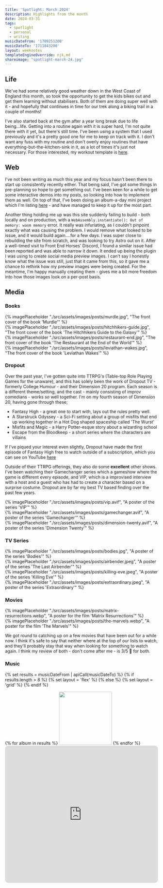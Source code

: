 ```yaml
---
title: 'Spotlight: March 2024'
description: Highlights from the month
date: 2024-03-31
tags:
  - spotlight
  - personal
  - writing
musicDateFrom: '1709251200'
musicDateTo: '1711843200'
layout: weeknotes
templateEngineOverride: njk,md
shareimage: "spotlight-march-24.jpg"
---
```


## Life

We've had some relatively good weather down in the West Coast of England this month, so took the opportunity to get the kids bikes out and get them learning without stabilisers. Both of them are doing super well with it - and hopefully that continues in time for our trek along a biking trail in a couple of months!

I've also started back at the gym after a year long break due to life being...life. Getting into a routine again with it is super hard, I'm not quite there with it yet, but there's still time. I've been using a system that I used previously and it's a pretty good one for me to keep on track with it. I don't want any fuss with my routine and don't overly enjoy routines that have everything-but-the-kitchen-sink in it, as a lot of times it's just not necessary. For those interested, my workout template is [here](https://hardy.app/routine/531-triumvirate-28).

## Web

I've not been writing as much this year and my focus hasn't been there to start up consistently recently either. That being said, I've got some things in pre-planning so hope to get something out. I've been keen for a while to get some interactive demos into my posts, so looking into how to implement them as well. On top of that, I've been doing an album-a-day mini project which I'm listing [here](/365albums) - and have managed to keep it up for the most part.

Another thing holding me up was this site suddenly failing to build - both locally and on production, with a `WebAssembly.instantiate(): Out of memory: wasm memory` error. It really was infuriating, as I couldn't pinpoint exactly what was causing the problem. I would remove what looked to be issue, and it would build again....for a few days. I was super close to rebuilding the site from scratch, and was looking to try Astro out on it. After a well-timed visit to Front End Horses' Discord, I found a similar issue had been reported and was able to narrow it down. It ended up being the plugin I was using to create social media preview images. I can't say I honestly know what the issue was still, just that it came from this, so it gave me a chance to rethink how my preview images were being created. For the meantime, I'm happy manually creating them - gives me a bit more freedom into how those images look on a per-post basis.

## Media

### Books

<div class="poster-grid">
  <div>{% imagePlaceholder "./src/assets/images/posts/murdle.jpg", "The front cover of the book 'Murdle'" %}</div>
  <div>{% imagePlaceholder "./src/assets/images/posts/hitchhikers-guide.jpg", "The front cover of the book 'The Hitchhikers Guide to the Galaxy'" %}</div>
  <div>{% imagePlaceholder "./src/assets/images/posts/restaurant-end.jpg", "The front cover of the book 'The Restaurant at the End of the World'" %}</div>
  <div>{% imagePlaceholder "./src/assets/images/posts/leviathan-wakes.jpg", "The front cover of the book 'Leviathan Wakes'" %}</div>
</div>

### Dropout

Over the past year, I've gotten quite into TTRPG's (Table-top Role Playing Games for the unaware), and this has solely been the work of Dropout TV - formerly College Humour - and their Dimension 20 program. Each season is a different theme/setting, and the cast - mainly consisting of improv comedians - works _so_ well together. I'm on my fourth season of Dimension 20, having gone through these;

- Fantasy High - a great one to start with, lays out the rules pretty well.
- A Starstruck Odyssey - a Sci-Fi setting about a group of misfits that end up working together in a Hot Dog shaped spaceship called 'The Wurst'
- Misfits and Magic - a Harry Potter-esque story about a wizarding school
- Escape from the Bloodkeep - a short series where the characters are villains

If I've piqued your interest even slightly, Dropout have made the first episode of Fantasy High free to watch outside of a subscription, which you can see on YouTube [here](https://www.youtube.com/watch?v=_zZxCVBi7-k)

Outside of their TTRPG offerings, they also do some **excellent** other shows. I've been watching their Gamechanger series which a gameshow where the game is different every episode, and VIP, which is a improvised interview with a host and a guest who has had to create a character based on a surprise costume. Dropout are by far my best TV based finding over the past few years.

<div class="poster-grid fl-mt-l">
  <div>{% imagePlaceholder "./src/assets/images/posts/vip.avif", "A poster of the series 'VIP'" %}</div>
  <div>{% imagePlaceholder "./src/assets/images/posts/gamechanger.avif", "A poster of the series 'Gamechanger'" %}</div>
  <div>{% imagePlaceholder "./src/assets/images/posts/dimension-twenty.avif", "A poster of the series 'Dimension Twenty'" %}</div>
</div>

### TV Series

<div class="poster-grid">
  <div>{% imagePlaceholder "./src/assets/images/posts/bodies.jpg", "A poster of the series 'Bodies'" %}</div>
  <div>{% imagePlaceholder "./src/assets/images/posts/airbender.jpeg", "A poster of the series 'The Last Airbender'" %}</div>
  <div>{% imagePlaceholder "./src/assets/images/posts/killing-eve.jpeg", "A poster of the series 'Killing Eve'" %}</div>
  <div>{% imagePlaceholder "./src/assets/images/posts/extraordinary.jpeg", "A poster of the series 'Extraordinary'" %}</div>
</div>

### Movies

<div class="poster-grid">
  <div>{% imagePlaceholder "./src/assets/images/posts/matrix-resurrections.webp", "A poster for the film 'Matrix Resurrections'" %}</div>
  <div>{% imagePlaceholder "./src/assets/images/posts/the-marvels.webp", "A poster for the film 'The Marvels'" %}</div>
</div>

We got round to catching up on a few movies that have been out for a while now. I think it's safe to say that neither where at the top of our lists to watch, and they'll probably stay that way when looking for something to watch again. I think my review of both - don't come after me - is 3/5 🤷 for both.

### Music

{% set results = musicDateFrom | apiCall(musicDateTo) %}
{% if results.length > 8 %}
  {% set layout = 'flex' %}
{% else %}
  {% set layout = 'grid' %}
{% endif %}

<div class="music-grid" style="--layout: {{ layout }}">
  {% for album in results %}
    <a href="{{ album.url }}"><img height="174" width="174" src="{{ album.art }}" loading="lazy" /></a>
  {% endfor %}
</div>

<iframe allow="autoplay *; encrypted-media *; fullscreen *; clipboard-write" frameborder="0" height="450" style="width:100%;max-width:660px;overflow:hidden;border-radius:10px;" sandbox="allow-forms allow-popups allow-same-origin allow-scripts allow-storage-access-by-user-activation allow-top-navigation-by-user-activation" src="https://embed.music.apple.com/gb/playlist/march/pl.u-leylK86UMkpRDlV"></iframe>
